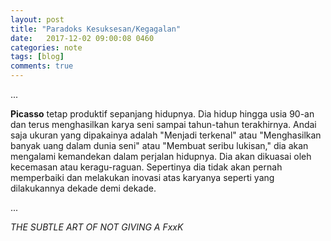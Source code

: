 ```yaml
---
layout: post
title: "Paradoks Kesuksesan/Kegagalan"
date:   2017-12-02 09:00:08 0460
categories: note
tags: [blog]
comments: true
---
```


...

**Picasso** tetap produktif sepanjang hidupnya. Dia hidup hingga usia 90-an dan terus menghasilkan karya seni sampai tahun-tahun terakhirnya. Andai saja ukuran yang dipakainya adalah "Menjadi terkenal" atau "Menghasilkan banyak uang dalam dunia seni" atau "Membuat seribu lukisan," dia akan mengalami kemandekan dalam perjalan hidupnya. Dia akan dikuasai oleh kecemasan atau keragu-raguan. Sepertinya dia tidak akan pernah memperbaiki dan melakukan inovasi atas karyanya seperti yang dilakukannya dekade demi dekade.

...

*THE SUBTLE ART OF NOT GIVING A FxxK*